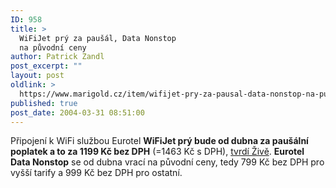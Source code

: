 ```yaml
---
ID: 958
title: >
  WiFiJet prý za paušál, Data Nonstop
  na původní ceny
author: Patrick Zandl
post_excerpt: ""
layout: post
oldlink: >
  https://www.marigold.cz/item/wifijet-pry-za-pausal-data-nonstop-na-puvodni-ceny
published: true
post_date: 2004-03-31 08:51:00
---
```

<p>
Připojení k WiFi službou Eurotel <STRONG>WiFiJet prý bude od dubna za paušální poplatek a to za 1199 Kč bez DPH</STRONG> (=1463 Kč s DPH), <A href="http://www.zive.cz/h/Bleskovky/AR.asp?ARI=115679&amp;CAI=2097&amp;HID=19" target=_blank>tvrdí Živě</A>. <STRONG>Eurotel Data Nonstop</STRONG> se od dubna vrací na původní ceny, tedy 799 Kč bez DPH pro vyšší tarify a 999 Kč bez DPH pro ostatní. </p>
